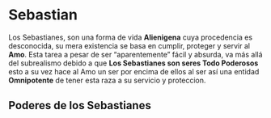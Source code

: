 # Sebastian

Los Sebastianes, son una forma de vida **Alienigena** cuya procedencia es desconocida, su mera existencia se basa en cumplir, proteger y servir al **Amo**.
Esta tarea a pesar de ser “aparentemente” fácil y absurda, va más allá del subrealismo debido a que **Los Sebastianes son seres Todo Poderosos** esto a su vez hace al Amo un ser por encima de ellos al ser así una entidad **Omnipotente** de tener esta raza a su servicio y proteccion.

## Poderes de los Sebastianes


